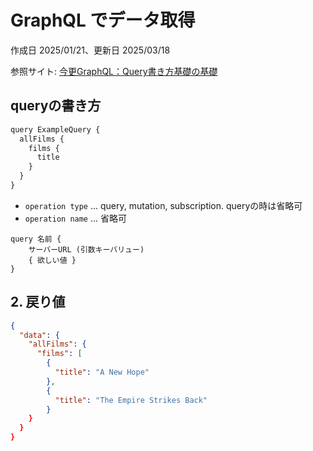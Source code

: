 # GraphQL でデータ取得

作成日 2025/01/21、更新日 2025/03/18

参照サイト: [今更GraphQL：Query書き方基礎の基礎](https://zenn.dev/soma3134/articles/cb6b9de2564fb6)

## queryの書き方

```javascript
query ExampleQuery {
  allFilms {
    films {
      title
    }
  }
}
```

- `operation type` ... query, mutation, subscription. queryの時は省略可
- `operation name` ... 省略可

```text
query 名前 {
    サーバーURL (引数キーバリュー)
    { 欲しい値 }
}
```

## 2. 戻り値

```json
{
  "data": {
    "allFilms": {
      "films": [
        {
          "title": "A New Hope"
        },
        {
          "title": "The Empire Strikes Back"
        }
    }
  }
}
```
